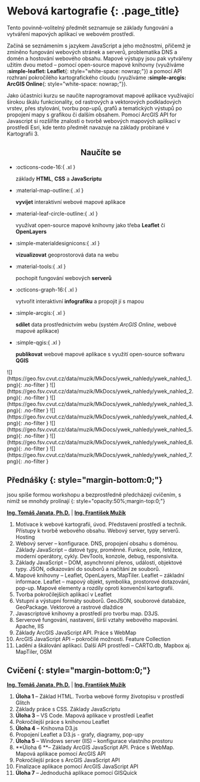 
# Webová kartografie {: .page_title}

Tento povinně-volitelný předmět seznamuje se základy fungování a vytváření mapových aplikací ve webovém prostředí.

Začíná se seznámením s jazykem JavaScript a jeho možnostmi, přičemž je zmíněno fungování webových stránek a serverů, problematika DNS a domén a hostování webového obsahu. Mapové výstupy jsou pak vytvářeny užitím dvou metod – pomocí open-source mapové knihovny (využíváme __:simple-leaflet: Leaflet__{: style="white-space: nowrap;"}) a pomocí API rozhraní pokročilého kartografického cloudu (využíváme __:simple-arcgis: ArcGIS Online__{: style="white-space: nowrap;"}).

Jako účastníci kurzu se naučíte naprogramovat mapové aplikace využívající širokou škálu funkcionality, od rastrových a vektorových podkladových vrstev, přes stylování, tvorbu pop-upů, grafů a tematických výstupů po propojení mapy s grafikou či dalším obsahem. Pomocí ArcGIS API for Javascript si rozšíříte znalosti o tvorbě webových mapových aplikací v prostředí Esri, kde tento předmět navazuje na základy probírané v Kartografii 3.

<h2 style="text-align:center;">Naučíte se</h2>
<!-- styl je zde pridany HTML tagem (ne pomoci '##'), aby se text neobjevil v tabulce obsahu vlevo na strance -->

<div class="grid cards grid_icon_info smaller_padding" markdown> <!-- specificky format gridu (trida "grid_icon_info") na miru uvodni strance predmetu -->

-   :octicons-code-16:{ .xl }

    základy __HTML__, __CSS__ a __JavaScriptu__

-   :material-map-outline:{ .xl }

    __vyvíjet__ interaktivní webové mapové aplikace

-   :material-leaf-circle-outline:{ .xl }

    využívat open-source mapové knihovny jako třeba __Leaflet__ či __OpenLayers__

-   :simple-materialdesignicons:{ .xl }

    __vizualizovat__ geoprostorová data na webu

-   :material-tools:{ .xl }

    pochopit fungování webových __serverů__


-   :octicons-graph-16:{ .xl }

    vytvořit interaktivní __infografiku__ a propojit jí s mapou

-   :simple-arcgis:{ .xl }

    __sdílet__ data prostřednictvím webu (systém _ArcGIS Online_, webové mapové aplikace)

-   :simple-qgis:{ .xl }

    __publikovat__ webové mapové aplikace s využití open-source softwaru __QGIS__


</div>

<div class="gallery_container" markdown>
![](https://geo.fsv.cvut.cz/data/muzik/MkDocs/ywek_nahledy/ywek_nahled_1.png){: .no-filter }
![](https://geo.fsv.cvut.cz/data/muzik/MkDocs/ywek_nahledy/ywek_nahled_2.png){: .no-filter }
![](https://geo.fsv.cvut.cz/data/muzik/MkDocs/ywek_nahledy/ywek_nahled_3.png){: .no-filter }
![](https://geo.fsv.cvut.cz/data/muzik/MkDocs/ywek_nahledy/ywek_nahled_4.png){: .no-filter }
![](https://geo.fsv.cvut.cz/data/muzik/MkDocs/ywek_nahledy/ywek_nahled_5.png){: .no-filter }
![](https://geo.fsv.cvut.cz/data/muzik/MkDocs/ywek_nahledy/ywek_nahled_6.png){: .no-filter }
![](https://geo.fsv.cvut.cz/data/muzik/MkDocs/ywek_nahledy/ywek_nahled_7.png){: .no-filter }



</div>

<!-- ## Doporučená literatura

1. Kolář, J.: Geografické informační systémy 10. Vydavatelství ČVUT, Praha 1998.
2. Rapant, P. (2006): Geoinformatika a geoinformační technologie. VŠB-TU Ostrava, 500 str. ISBN 80-248-1264-9.
3. Břehovský, M., Jedlička, K. (2005): Přednáškové texty pro Úvod do GIS. ZČU Plzeň, 116 s.
4. Hrubý M.: Geografické Informační Systémy (GIS) - Studijní opora. VÚT v Brně, 91 str.
5. Tuček J.: Geografické informační systémy, Praha Computer Press, 1998. -->

## Přednášky {: style="margin-bottom:0;"}

jsou spíše formou workshopu a bezprostředně předcházejí cvičením, s nimiž se mnohdy prolínají
{: style="opacity:50%;margin-top:0;"}

[__Ing. Tomáš Janata, Ph.D.__](https://geomatics.fsv.cvut.cz/employees/tomas-janata/) | [__Ing. František Mužík__](https://geomatics.fsv.cvut.cz/employees/frantisek-muzik/)

1. Motivace k webové kartografii, úvod. Představení prostředí a technik. Přístupy k tvorbě webového obsahu. Webový server, typy serverů. Hosting
2. Webový server – konfigurace. DNS, propojení obsahu s doménou. Základy JavaScript – datové typy, proměnné. Funkce, pole, řetězce, moderní operátory, cykly. DevTools, konzole, debug, responsivita.
3. Základy JavaScript – DOM, asynchronní přenos, události, objektové typy. JSON, odkazování do souborů a načítání ze souborů.
4. Mapové knihovny – Leaflet, OpenLayers, MapTiler. Leaflet – základní informace. Leaflet – mapový objekt, symbolika, prostorové dotazování, pop-up. Mapové elementy a rozdíly oproti konvenční kartografii.
5. Tvorba pokročilejších aplikací v Leaflet
6. Vstupní a výstupní formáty souborů. GeoJSON, souborové databáze, GeoPackage. Vektorové a rastrové dlaždice
7. Javascriptové knihovny a prostředí pro tvorbu map. D3JS.
8. Serverové fungování, nastavení, širší vztahy webového mapování. Apache, IIS
9. Základy ArcGIS JavaScript API. Práce s WebMap
10. ArcGIS JavaScript API – pokročilé možnosti. Feature Collection
11. Ladění a škálování aplikací. Další API prostředí – CARTO.db, Mapbox aj. MapTiler, OSM

## Cvičení {: style="margin-bottom:0;"}

[__Ing. Tomáš Janata, Ph.D.__](https://geomatics.fsv.cvut.cz/employees/tomas-janata/) | [__Ing. František Mužík__](https://geomatics.fsv.cvut.cz/employees/frantisek-muzik/)

1. **Úloha 1** – Základ HTML. Tvorba webové formy životopisu v prostředí Glitch <!-- JC, TJ, FM -->
2. Základy práce s CSS. Základy JavaScriptu <!-- FM -->
3. **Úloha 3** – VS Code. Mapová aplikace v prostředí Leaflet <!-- TJ -->
4. Pokročilejší práce s knihovnou Leaflet <!-- TJ -->
5. **Úloha 4** – Knihovna D3.js <!-- FM -->
6. Propojení Leaflet a D3.js - grafy, diagramy, pop-upy <!-- FM -->
7. **Úloha 5** – Windows server (IIS) – konfigurace vlastního prostoru <!-- TJ -->
8. **Úloha 6 **– Základy ArcGIS JavaScript API. Práce s WebMap. Mapová aplikace pomocí ArcGIS API <!-- TJ -->
9. Pokročilejší práce s ArcGIS JavaScript API <!-- TJ+ (MH?) -->
10. Finalizace aplikace pomocí ArcGIS JavaScript API <!-- TJ+ (MH?) -->
11. **Úloha 7** – Jednoduchá aplikace pomocí GISQuick <!-- FM --> <!-- Případně 3D webová mapa pomocí open source -->

<!--
## Harmonogram {: style="margin-bottom:0;"}


[![](./assets/index/schedule.svg#only-light){.off-glb .no-filter}](https://kos.cvut.cz/schedule/course/155YWEK/semester/B242){target="_blank"}
[![](./assets/index/schedule_dark.svg#only-dark){.off-glb .no-filter}](https://kos.cvut.cz/schedule/course/155YWEK/semester/B242){target="_blank"}


---

[Stránka předmětu v :custom-kos-logo-img-BW:{.middle style="margin-left:3px;"} :custom-kos-logo-BW:{.xl .middle}](https://kos.cvut.cz/course-syllabus/1551GIS/B232){ .md-button .md-button--primary target="_blank"}
{align=center}
-->
